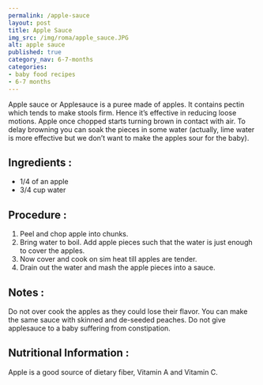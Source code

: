 ```yaml
---
permalink: /apple-sauce
layout: post
title: Apple Sauce
img_src: /img/roma/apple_sauce.JPG
alt: apple sauce
published: true
category_nav: 6-7-months
categories:
- baby food recipes
- 6-7 months
---
```



<div class="recipe-content">

Apple sauce or Applesauce is a puree made of apples. It contains pectin which tends to make stools firm. 
Hence it’s effective in reducing loose motions. Apple once chopped starts turning brown in contact with air. 
To delay browning you can soak the pieces in some water (actually, lime water is more effective but we don’t 
want to make the apples sour for the baby).

<!--more-->
 <h2>Ingredients :</h2>
 <ul>
  <li>1/4 of an apple</li>
  <li>3/4 cup water</li>
 </ul>

 <h2>Procedure :</h2>
 <ol>
  <li>Peel and chop apple into chunks.</li>
  <li>Bring water to boil. Add apple pieces such that the water is just enough to cover the apples.</li>
  <li>Now cover and cook on sim heat till apples are tender.</li>
  <li>Drain out the water and mash the apple pieces into a sauce.</li>
 </ol>

 <h2>Notes :</h2>
 Do not over cook the apples as they could lose their flavor.
 You can make the same sauce with skinned and de-seeded peaches.
 Do not give applesauce to a baby suffering from constipation.

 <h2>Nutritional Information :</h2>
 Apple is a good source of dietary fiber, Vitamin A and Vitamin C.

</div>
